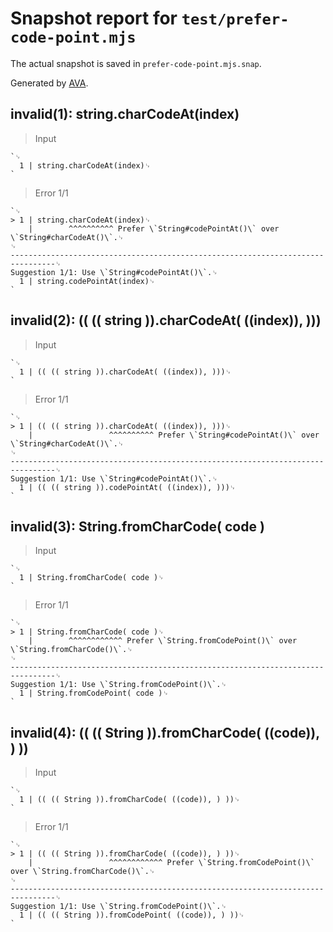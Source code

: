 # Snapshot report for `test/prefer-code-point.mjs`

The actual snapshot is saved in `prefer-code-point.mjs.snap`.

Generated by [AVA](https://avajs.dev).

## invalid(1): string.charCodeAt(index)

> Input

    `␊
      1 | string.charCodeAt(index)␊
    `

> Error 1/1

    `␊
    > 1 | string.charCodeAt(index)␊
        |        ^^^^^^^^^^ Prefer \`String#codePointAt()\` over \`String#charCodeAt()\`.␊
    ␊
    --------------------------------------------------------------------------------␊
    Suggestion 1/1: Use \`String#codePointAt()\`.␊
      1 | string.codePointAt(index)␊
    `

## invalid(2): (( (( string )).charCodeAt( ((index)), )))

> Input

    `␊
      1 | (( (( string )).charCodeAt( ((index)), )))␊
    `

> Error 1/1

    `␊
    > 1 | (( (( string )).charCodeAt( ((index)), )))␊
        |                 ^^^^^^^^^^ Prefer \`String#codePointAt()\` over \`String#charCodeAt()\`.␊
    ␊
    --------------------------------------------------------------------------------␊
    Suggestion 1/1: Use \`String#codePointAt()\`.␊
      1 | (( (( string )).codePointAt( ((index)), )))␊
    `

## invalid(3): String.fromCharCode( code )

> Input

    `␊
      1 | String.fromCharCode( code )␊
    `

> Error 1/1

    `␊
    > 1 | String.fromCharCode( code )␊
        |        ^^^^^^^^^^^^ Prefer \`String.fromCodePoint()\` over \`String.fromCharCode()\`.␊
    ␊
    --------------------------------------------------------------------------------␊
    Suggestion 1/1: Use \`String.fromCodePoint()\`.␊
      1 | String.fromCodePoint( code )␊
    `

## invalid(4): (( (( String )).fromCharCode( ((code)), ) ))

> Input

    `␊
      1 | (( (( String )).fromCharCode( ((code)), ) ))␊
    `

> Error 1/1

    `␊
    > 1 | (( (( String )).fromCharCode( ((code)), ) ))␊
        |                 ^^^^^^^^^^^^ Prefer \`String.fromCodePoint()\` over \`String.fromCharCode()\`.␊
    ␊
    --------------------------------------------------------------------------------␊
    Suggestion 1/1: Use \`String.fromCodePoint()\`.␊
      1 | (( (( String )).fromCodePoint( ((code)), ) ))␊
    `
